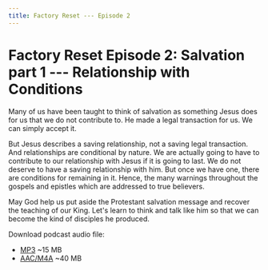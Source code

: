 ```yaml
---
title: Factory Reset --- Episode 2
---
```


# Factory Reset Episode 2: Salvation part 1 --- Relationship with Conditions

Many of us have been taught to think of salvation as something Jesus does for us that we do not contribute to. He made a legal transaction for us. We can simply accept it. 

But Jesus describes a saving relationship, not a saving legal transaction. And relationships are conditional by nature. We are actually going to have to contribute to our relationship with Jesus if it is going to last. We do not deserve to have a saving relationship with him. But once we have one, there are conditions for remaining in it. Hence, the many warnings throughout the gospels and epistles which are addressed to true believers. 

May God help us put aside the Protestant salvation message and recover the teaching of our King. Let's learn to think and talk like him so that we can become the kind of disciples he produced.

Download podcast audio file:

* [MP3](factory_reset_episode_2.mp3) ~15 MB
* [AAC/M4A](factory_reset_episode_2.m4a) ~40 MB
